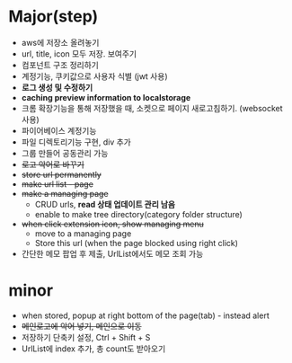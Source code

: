 # Major(step)

- aws에 저장소 올려놓기
- url, title, icon 모두 저장. 보여주기
- 컴포넌트 구조 정리하기
- 계정기능, 쿠키값으로 사용자 식별 (jwt 사용)
- **로그 생성 및 수정하기**
- **caching preview information to localstorage**
- 크롬 확장기능을 통해 저장했을 때, 소켓으로 페이지 새로고침하기. (websocket 사용)
- 파이어베이스 계정기능
- 파일 디렉토리기능 구현, div 추가
- 그룹 만들어 공동관리 가능
- ~~로고 악어로 바꾸기~~
- ~~store url permanently~~
- ~~make url list - page~~
- ~~make a managing page~~
  - CRUD urls, **read 상태 업데이트 관리 남음**
  - enable to make tree directory(category folder structure)
- ~~when click extension icon, show managing menu~~
  - move to a managing page
  - Store this url (when the page blocked using right click)
- 간단한 메모 팝업 후 제출, UrlList에서도 메모 조회 가능

# minor

- when stored, popup at right bottom of the page(tab) - instead alert
- ~~메인로고에 악어 넣기, 메인으로 이동~~
- 저장하기 단축키 설정, Ctrl + Shift + S
- UrlList에 index 추가, 총 count도 받아오기
